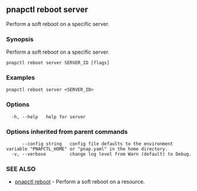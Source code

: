 ## pnapctl reboot server

Perform a soft reboot on a specific server.

### Synopsis

Perform a soft reboot on a specific server.

```
pnapctl reboot server SERVER_ID [flags]
```

### Examples

```
pnapctl reboot server <SERVER_ID>
```

### Options

```
  -h, --help   help for server
```

### Options inherited from parent commands

```
      --config string   config file defaults to the environment variable "PNAPCTL_HOME" or "pnap.yaml" in the home directory.
  -v, --verbose         change log level from Warn (default) to Debug.
```

### SEE ALSO

* [pnapctl reboot](pnapctl_reboot.md)	 - Perform a soft reboot on a resource.


